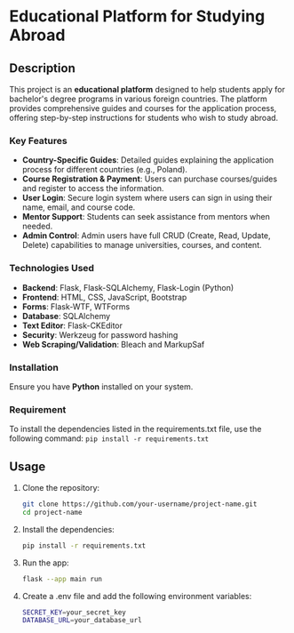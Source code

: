 
# Educational Platform for Studying Abroad

## Description
This project is an **educational platform** designed to help students apply for bachelor's degree programs in various foreign countries. The platform provides comprehensive guides and courses for the application process, offering step-by-step instructions for students who wish to study abroad.

### Key Features
- **Country-Specific Guides**: Detailed guides explaining the application process for different countries (e.g., Poland).
- **Course Registration & Payment**: Users can purchase courses/guides and register to access the information.
- **User Login**: Secure login system where users can sign in using their name, email, and course code.
- **Mentor Support**: Students can seek assistance from mentors when needed.
- **Admin Control**: Admin users have full CRUD (Create, Read, Update, Delete) capabilities to manage universities, courses, and content.

### Technologies Used
- **Backend**: Flask, Flask-SQLAlchemy, Flask-Login (Python)
- **Frontend**: HTML, CSS, JavaScript, Bootstrap
- **Forms**: Flask-WTF, WTForms
- **Database**: SQLAlchemy
- **Text Editor**: Flask-CKEditor
- **Security**: Werkzeug for password hashing
- **Web Scraping/Validation**: Bleach and MarkupSaf

### Installation
Ensure you have **Python** installed on your system.

### Requirement
To install the dependencies listed in the requirements.txt file, use the following command: 
`pip install -r requirements.txt`

## Usage
1. Clone the repository:
   ```bash
   git clone https://github.com/your-username/project-name.git
   cd project-name

2. Install the dependencies:
   ```bash
   pip install -r requirements.txt

3. Run the app:
   ```bash
   flask --app main run
   
4. Create a .env file and add the following environment variables:
   ```bash
   SECRET_KEY=your_secret_key
   DATABASE_URL=your_database_url








